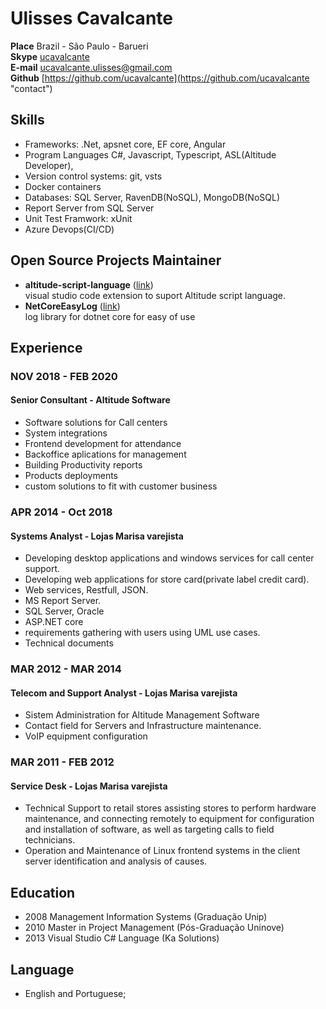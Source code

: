 # Ulisses Cavalcante

**Place**    Brazil - São Paulo - Barueri  
**Skype**   [ucavalcante](skype:ucavalcante?chat "contact")  
**E-mail**  ucavalcante.ulisses@gmail.com  
**Github**  [https://github.com/ucavalcante](https://github.com/ucavalcante "contact")  

## Skills

* Frameworks: .Net, apsnet core, EF core, Angular
* Program Languages C#, Javascript, Typescript, ASL(Altitude Developer),
* Version control systems: git, vsts
* Docker containers
* Databases: SQL Server, RavenDB(NoSQL), MongoDB(NoSQL)
* Report Server from SQL Server
* Unit Test Framwork: xUnit
* Azure Devops(CI/CD)

## Open Source Projects Maintainer

* **altitude-script-language** ([link](https://marketplace.visualstudio.com/items?itemName=ucavalcante.altitude-script-language "ASL"))  
  visual studio code extension to suport Altitude script language.
* **NetCoreEasyLog** ([link](https://www.nuget.org/packages/NetCoreEasyLog/ "NCEL"))  
  log library for dotnet core for easy of use 

## Experience

### NOV 2018 - FEB 2020

#### Senior Consultant - Altitude Software

* Software solutions for Call centers
* System integrations
* Frontend development for attendance
* Backoffice aplications for management
* Building Productivity reports
* Products deployments
* custom solutions to fit with customer business

### APR 2014 - Oct 2018

#### Systems Analyst - Lojas Marisa varejista

* Developing desktop applications and windows services for call center support.
* Developing web applications for store card(private label credit card).
* Web services, Restfull, JSON.
* MS Report Server.
* SQL Server, Oracle
* ASP.NET core
* requirements gathering with users using UML use cases.
* Technical documents

### MAR 2012 - MAR 2014

#### Telecom and Support Analyst - Lojas Marisa varejista

* Sistem Administration for Altitude Management Software
* Contact field for Servers and Infrastructure maintenance.
* VoIP equipment configuration

### MAR 2011 - FEB 2012

#### Service Desk - Lojas Marisa varejista

* Technical Support to retail stores assisting stores to perform hardware maintenance, and connecting remotely to equipment for configuration and installation of software, as well as targeting calls to field technicians.
* Operation and Maintenance of Linux frontend systems in the client server identification and analysis of causes.

## Education

* 2008 Management Information Systems (Graduação Unip)
* 2010 Master in Project Management (Pós-Graduação Uninove)
* 2013 Visual Studio C# Language (Ka Solutions)

## Language

* English and Portuguese;
